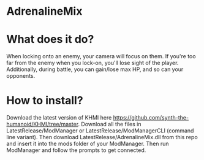 # AdrenalineMix

# What does it do?
When locking onto an enemy, your camera will focus on them. If you're too far from the enemy when you lock-on, you'll lose sight of the player. Additionally, during battle, you can gain/lose max HP, and so can your opponents.

# How to install?
Download the latest version of KHMI here https://github.com/synth-the-humanoid/KHMI/tree/master. Download all the files in LatestRelease/ModManager or LatestRelease/ModManagerCLI (command line variant). Then download LatestRelease/AdrenalineMix.dll from this repo and insert it into the mods folder of your ModManager. Then run ModManager and follow the prompts to get connected.
